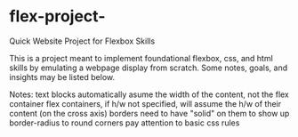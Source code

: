 # flex-project-
Quick Website Project for Flexbox Skills 

This is a project meant to implement foundational flexbox, css, and html skills by emulating a webpage display from scratch. 
Some notes, goals, and insights may be listed below. 


Notes: 
text blocks automatically asume the width of the content, not the flex container 
flex containers, if h/w not specified, will assume the h/w of their content (on the cross axis)
borders need to have "solid" on them to show up 
border-radius to round corners 
pay attention to basic css rules 

